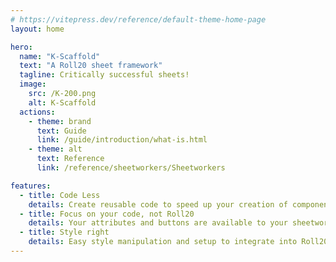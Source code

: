 ```yaml
---
# https://vitepress.dev/reference/default-theme-home-page
layout: home

hero:
  name: "K-Scaffold"
  text: "A Roll20 sheet framework"
  tagline: Critically successful sheets!
  image:
    src: /K-200.png
    alt: K-Scaffold
  actions:
    - theme: brand
      text: Guide
      link: /guide/introduction/what-is.html
    - theme: alt
      text: Reference
      link: /reference/sheetworkers/Sheetworkers

features:
  - title: Code Less
    details: Create reusable code to speed up your creation of components and sections.
  - title: Focus on your code, not Roll20
    details: Your attributes and buttons are available to your sheetworkers automatically. Let the K-scaffold handle communicating with Roll20.
  - title: Style right
    details: Easy style manipulation and setup to integrate into Roll20
---
```


